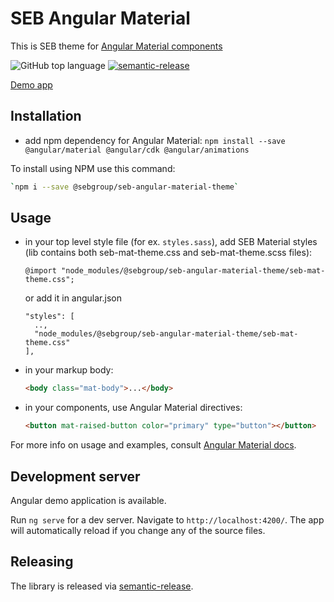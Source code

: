 # SEB Angular Material

This is SEB theme for [Angular Material components](https://material.angular.io)

![GitHub top language](https://img.shields.io/github/languages/top/sebgroup/seb-angular-material) [![semantic-release](https://img.shields.io/badge/%20%20%F0%9F%93%A6%F0%9F%9A%80-semantic--release-e10079.svg)](https://github.com/sebgroup/seb-angular-material)


[Demo app](https://sebgroup.github.io/seb-angular-material/)

## Installation

* add npm dependency for Angular Material: `npm install --save @angular/material @angular/cdk @angular/animations`

To install using NPM use this command:

```bash
`npm i --save @sebgroup/seb-angular-material-theme`
```

## Usage

* in your top level style file (for ex. `styles.sass`), add SEB Material styles (lib contains both seb-mat-theme.css and seb-mat-theme.scss files):
  ```
  @import "node_modules/@sebgroup/seb-angular-material-theme/seb-mat-theme.css";
  ```
  or add it in angular.json
  ```
  "styles": [
    ..,
    "node_modules/@sebgroup/seb-angular-material-theme/seb-mat-theme.css"
  ],
  ```
* in your markup body:
  ```html
  <body class="mat-body">...</body>
  ```
* in your components, use Angular Material directives:
  ```html
  <button mat-raised-button color="primary" type="button"></button>
  ```

For more info on usage and examples, consult [Angular Material docs](https://material.angular.io).

## Development server

Angular demo application is available.

Run `ng serve` for a dev server. Navigate to `http://localhost:4200/`. The app will automatically reload if you change any of the source files.

## Releasing

The library is released via [semantic-release](https://www.npmjs.com/package/semantic-release).


